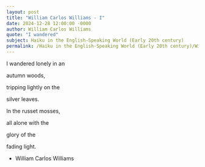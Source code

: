 ```yaml
---
layout: post
title: "William Carlos Williams - I"
date: 2024-12-28 12:00:00 -0000
author: William Carlos Williams
quote: "I wandered"
subject: Haiku in the English-Speaking World (Early 20th century)
permalink: /Haiku in the English-Speaking World (Early 20th century)/William Carlos Williams/William Carlos Williams - I
---
```


I wandered
lonely in an

autumn woods,

tripping lightly
on the

silver leaves.

In the russet
mosses,

all alone
with the

glory of the

fading light.

- William Carlos Williams

